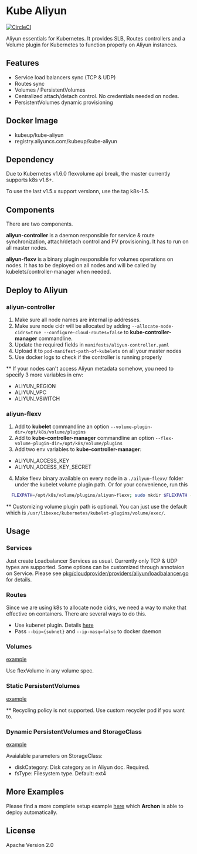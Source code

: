 Kube Aliyun
===========

[![CircleCI](https://circleci.com/gh/kubeup/kube-aliyun/tree/master.svg?style=shield)](https://circleci.com/gh/kubeup/kube-aliyun)

Aliyun essentials for Kubernetes. It provides SLB, Routes controllers and a Volume
plugin for Kubernetes to function properly on Aliyun instances.

Features
--------

* Service load balancers sync (TCP & UDP)
* Routes sync
* Volumes / PersistentVolumes
* Centralized attach/detach control. No credentials needed on nodes.
* PersistentVolumes dynamic provisioning

Docker Image
------------

- kubeup/kube-aliyun
- registry.aliyuncs.com/kubeup/kube-aliyun

Dependency
--------

Due to Kubernetes v1.6.0 flexvolume api break, the master currently supports k8s v1.6+.

To use the last v1.5.x support versionn, use the tag k8s-1.5.

Components
----------

There are two components.

**aliyun-controller** is a daemon responsible for service & route synchronization,
attach/detach control and PV provisioning. It has to run on all master nodes.

**aliyun-flexv** is a binary plugin responsible for volumes operations on nodes.
It has to be deployed on all nodes and will be called by kubelets/controller-manager when
 needed.

Deploy to Aliyun
----------------

### aliyun-controller

1. Make sure all node names are internal ip addresses.
2. Make sure node cidr will be allocated by adding `--allocate-node-cidrs=true
--configure-cloud-routes=false` to **kube-controller-manager** commandline.
3. Update the required fields in `manifests/aliyun-controller.yaml`
4. Upload it to `pod-manifest-path-of-kubelets` on all your master nodes
5. Use docker logs to check if the controller is running properly

** If your nodes can't access Aliyun metadata somehow, you need to specify 3 more
variables in env:

 - ALIYUN_REGION
 - ALIYUN_VPC
 - ALIYUN_VSWITCH

### aliyun-flexv

1. Add to **kubelet** commandline an option `--volume-plugin-dir=/opt/k8s/volume/plugins`
2. Add to **kube-controller-manager** commandline an option `--flex-volume-plugin-dir=/opt/k8s/volume/plugins`
3. Add two env variables to **kube-controller-manager**:

 - ALIYUN_ACCESS_KEY
 - ALIYUN_ACCESS_KEY_SECRET

4. Make flexv binary available on every node in a `./ailyun~flexv/` folder under
the kubelet volume plugin path. Or for your convenience, run this

```bash
  FLEXPATH=/opt/k8s/volume/plugins/aliyun~flexv; sudo mkdir $FLEXPATH -p; docker run -v $FLEXPATH:/opt kubeup/kube-aliyun:master cp /flexv /opt/
```

** Customizing volume plugin path is optional. You can just use the default which is
`/usr/libexec/kubernetes/kubelet-plugins/volume/exec/`.

Usage
-----

### Services

Just create Loadbalancer Services as usual. Currently only TCP & UDP types are
supported. Some options can be customized through annotaion on Service. Please
see [pkg/cloudprovider/providers/aliyun/loadbalancer.go](https://github.com/kubeup/kube-aliyun/blob/master/pkg/cloudprovider/providers/aliyun/loadbalancer.go) for details.

### Routes

Since we are using k8s to allocate node cidrs, we need a way to make that effective on
containers. There are several ways to do this.

* Use kubenet plugin. Details [here](https://kubernetes.io/docs/concepts/cluster-administration/network-plugins/#kubenet)
* Pass `--bip={subnet}` and `--ip-masq=false` to docker daemon

### Volumes

[example](https://github.com/kubeup/kube-aliyun/blob/master/examples/volume.yaml)

Use flexVolume in any volume spec. 

### Static PersistentVolumes

[example](https://github.com/kubeup/kube-aliyun/blob/master/examples/pv.yaml)

** Recycling policy is not supported. Use custom recycler pod if you want to.

### Dynamic PersistentVolumes and StorageClass

[example](https://github.com/kubeup/kube-aliyun/blob/master/examples/dynamic-pv.yaml)

Avaialable parameters on StorageClass:

  - diskCategory: Disk category as in Aliyun doc. Required.
  - fsType: Filesystem type. Default: ext4

More Examples
-------------

Please find a more complete setup example [here](https://github.com/kubeup/archon/tree/master/example/k8s-aliyun) which **Archon** is able to deploy 
automatically. 

License
-------

Apache Version 2.0
